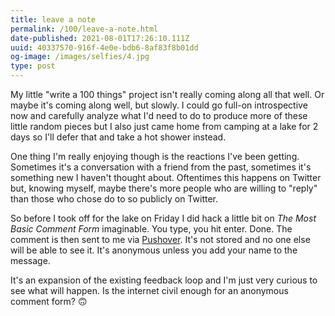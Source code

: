 ```yaml
---
title: leave a note
permalink: /100/leave-a-note.html
date-published: 2021-08-01T17:26:10.111Z
uuid: 40337570-916f-4e0e-bdb6-8af83f8b01dd
og-image: /images/selfies/4.jpg
type: post
---
```

My little "write a 100 things" project isn't really coming along all that well. Or maybe it's coming along well, but slowly. I could go full-on introspective now and carefully analyze what I'd need to do to produce more of these little random pieces but I also just came home from camping at a lake for 2 days so I'll defer that and take a hot shower instead. 

One thing I'm really enjoying though is the reactions I've been getting. Sometimes it's a conversation with a friend from the past, sometimes it's something new I haven't thought about. Oftentimes this happens on Twitter but, knowing myself, maybe there's more people who are willing to "reply" than those who chose do to so publicly on Twitter. 

So before I took off for the lake on Friday I did hack a little bit on *The Most Basic Comment Form* imaginable. You type, you hit enter. Done. The comment is then sent to me via [Pushover](https://pushover.net/). It's not stored and no one else will be able to see it. It's anonymous unless you add your name to the message.

It's an expansion of the existing feedback loop and I'm just very curious to see what will happen. Is the internet civil enough for an anonymous comment form? 🙃